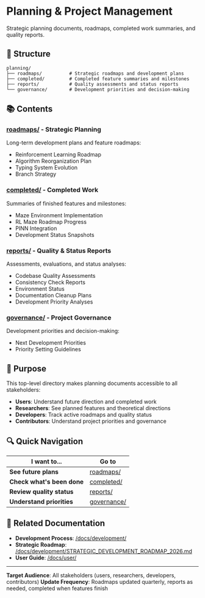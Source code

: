 # Planning & Project Management

Strategic planning documents, roadmaps, completed work summaries, and quality reports.

## 📁 Structure

```
planning/
├── roadmaps/          # Strategic roadmaps and development plans
├── completed/         # Completed feature summaries and milestones
├── reports/           # Quality assessments and status reports
└── governance/        # Development priorities and decision-making
```

## 📚 Contents

### **[roadmaps/](roadmaps/)** - Strategic Planning
Long-term development plans and feature roadmaps:
- Reinforcement Learning Roadmap
- Algorithm Reorganization Plan
- Typing System Evolution
- Branch Strategy

### **[completed/](completed/)** - Completed Work
Summaries of finished features and milestones:
- Maze Environment Implementation
- RL Maze Roadmap Progress
- PINN Integration
- Development Status Snapshots

### **[reports/](reports/)** - Quality & Status Reports
Assessments, evaluations, and status analyses:
- Codebase Quality Assessments
- Consistency Check Reports
- Environment Status
- Documentation Cleanup Plans
- Development Priority Analyses

### **[governance/](governance/)** - Project Governance
Development priorities and decision-making:
- Next Development Priorities
- Priority Setting Guidelines

## 🎯 Purpose

This top-level directory makes planning documents accessible to all stakeholders:
- **Users**: Understand future direction and completed work
- **Researchers**: See planned features and theoretical directions
- **Developers**: Track active roadmaps and quality status
- **Contributors**: Understand project priorities and governance

## 🔍 Quick Navigation

| I want to... | Go to |
|--------------|-------|
| **See future plans** | [roadmaps/](roadmaps/) |
| **Check what's been done** | [completed/](completed/) |
| **Review quality status** | [reports/](reports/) |
| **Understand priorities** | [governance/](governance/) |

## 🔗 Related Documentation

- **Development Process**: [/docs/development/](../development/)
- **Strategic Roadmap**: [/docs/development/STRATEGIC_DEVELOPMENT_ROADMAP_2026.md](../development/STRATEGIC_DEVELOPMENT_ROADMAP_2026.md)
- **User Guide**: [/docs/user/](../user/)

---

**Target Audience**: All stakeholders (users, researchers, developers, contributors)
**Update Frequency**: Roadmaps updated quarterly, reports as needed, completed when features finish
